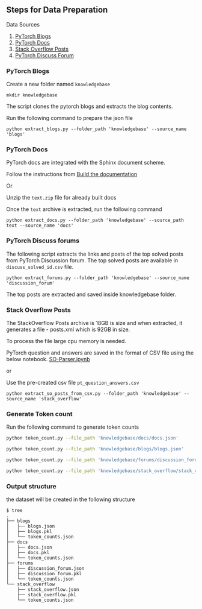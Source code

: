 ## Steps for Data Preparation

Data Sources

1. [PyTorch Blogs](https://pytorch.org/blog/)
2. [PyTorch Docs](https://github.com/pytorch/pytorch/tree/main/docs)
3. [Stack Overflow Posts](https://stackoverflow.com/questions/tagged/pytorch)
4. [PyTorch Discuss Forum](https://discuss.pytorch.org/)


### PyTorch Blogs

Create a new folder named `knowledgebase`

```
mkdir knowledgebase
```

The script clones the pytorch blogs and extracts the blog contents.

Run the following command to prepare the json file

```
python extract_blogs.py --folder_path 'knowledgebase' --source_name 'blogs'
```

### PyTorch Docs

PyTorch docs are integrated with the Sphinx document scheme.

Follow the instructions from [Build the documentation](https://github.com/pytorch/pytorch#building-the-documentation)

Or

Unzip the `text.zip` file for already built docs

Once the `text` archive is extracted, run the following command 


```
python extract_docs.py --folder_path 'knowledgebase' --source_path text --source_name 'docs'
```

### PyTorch Discuss forums

The following script extracts the links and posts of the top solved posts from PyTorch Discussion forum. The top solved posts are available in `discuss_solved_id.csv` file.

```
python extract_forums.py --folder_path 'knowledgebase' --source_name 'discussion_forum'
```

The top posts are extracted and saved inside knowledgebase folder.


### Stack Overflow Posts

The StackOverflow Posts archive is 18GB is size and when extracted, it generates a file - posts.xml which is 92GB in size.

To process the file large cpu memory is needed. 

PyTorch question and answers are saved in the format of CSV file using the below notebook.
[SO-Parser.ipynb](SO-Parser.ipynb)

or

Use the pre-created csv file `pt_question_answers.csv`

```
python extract_so_posts_from_csv.py --folder_path 'knowledgebase' --source_name 'stack_overflow'
```


### Generate Token count

Run the following command to generate token counts

```bash
python token_count.py --file_path 'knowledgebase/docs/docs.json'

python token_count.py --file_path 'knowledgebase/blogs/blogs.json'

python token_count.py --file_path 'knowledgebase/forums/discussion_forum.json'

python token_count.py --file_path 'knowledgebase/stack_overflow/stack_overflow.json'

```

### Output structure

the dataset will be created in the following structure

```
$ tree
.
├── blogs
│   ├── blogs.json
│   ├── blogs.pkl
│   └── token_counts.json
├── docs
│   ├── docs.json
│   ├── docs.pkl
│   └── token_counts.json
├── forums
│   ├── discussion_forum.json
│   ├── discussion_forum.pkl
│   └── token_counts.json
└── stack_overflow
    ├── stack_overflow.json
    ├── stack_overflow.pkl
    └── token_counts.json

```



